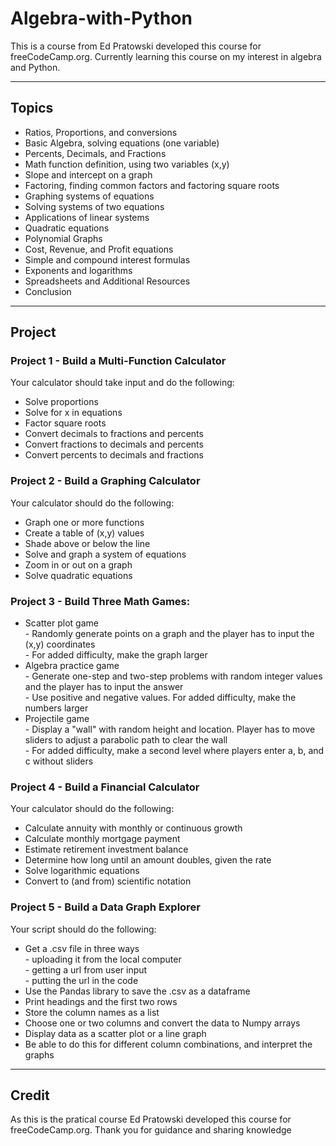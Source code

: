# Algebra-with-Python
This is a course from Ed Pratowski developed this course for freeCodeCamp.org. Currently learning this course on my interest in algebra and Python.

<p>
<hr>
<p> 

## Topics
*  Ratios, Proportions, and conversions
*  Basic Algebra, solving equations (one variable)
*  Percents, Decimals, and Fractions
*  Math function definition, using two variables (x,y)
*  Slope and intercept on a graph
*  Factoring, finding common factors and factoring square roots
*  Graphing systems of equations
*  Solving systems of two equations
*  Applications of linear systems
*  Quadratic equations
*  Polynomial Graphs
*  Cost, Revenue, and Profit equations
*  Simple and compound interest formulas
*  Exponents and logarithms
*  Spreadsheets and Additional Resources
*  Conclusion

<p>
<hr>
<p> 
  
## Project
  
### Project 1 - Build a Multi-Function Calculator<br>
Your calculator should take input and do the following:<br>
<ul>
<li>Solve proportions</li>
<li>Solve for x in equations</li>
<li>Factor square roots</li>
<li>Convert decimals to fractions and percents</li>
<li>Convert fractions to decimals and percents</li>
<li>Convert percents to decimals and fractions</li>
</ul>

### Project 2 - Build a Graphing Calculator

Your calculator should do the following:<br>
<ul>
<li> Graph one or more functions</li>
<li>Create a table of (x,y) values</li>
<li>Shade above or below the line</li>
<li>Solve and graph a system of equations</li>
<li>Zoom in or out on a graph</li>
<li>Solve quadratic equations</li>
</ul>

### Project 3 - Build Three Math Games:

<ul>
<li>Scatter plot game<br>
 - Randomly generate points on a graph and the player has to input the (x,y) coordinates<br>
 - For added difficulty, make the graph larger</li>
<li>Algebra practice game<br>
 - Generate one-step and two-step problems with random integer values and the player has to input the answer<br>
 - Use positive and negative values. For added difficulty, make the numbers larger</li> 
<li>Projectile game<br>
 - Display a "wall" with random height and location. Player has to move sliders to adjust a parabolic path to clear the wall<br>
 - For added difficulty, make a second level where players enter a, b, and c without sliders</li>
 </ul>
 
 ### Project 4 - Build a Financial Calculator
 
Your calculator should do the following:<br>
<ul>
<li>Calculate annuity with monthly or continuous growth</li>
<li>Calculate monthly mortgage payment</li>
<li>Estimate retirement investment balance</li>
<li>Determine how long until an amount doubles, given the rate</li>
<li>Solve logarithmic equations</li>
<li>Convert to (and from) scientific notation</li>
</ul>

### Project 5 - Build a Data Graph Explorer
 
 Your script should do the following:<br>
<ul>
<li>Get a .csv file in three ways<br>
 - uploading it from the local computer<br>
 - getting a url from user input<br>
 - putting the url in the code<br>
</li>
<li>Use the Pandas library to save the .csv as a dataframe</li>
<li>Print headings and the first two rows</li>
<li>Store the column names as a list</li>
<li>Choose one or two columns and convert the data to Numpy arrays</li>
<li>Display data as a scatter plot or a line graph</li>
<li>Be able to do this for different column combinations, and interpret the graphs</li>
</ul>

<p>
<hr>
<p> 
  
## Credit
  As this is the pratical course Ed Pratowski developed this course for freeCodeCamp.org. Thank you for guidance and sharing knowledge
